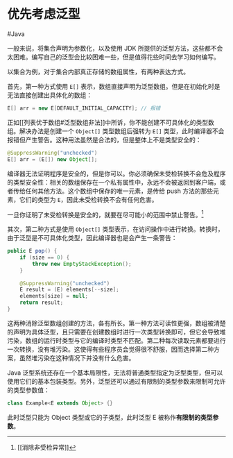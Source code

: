 # 优先考虑泛型
#Java 

一般来说，将集合声明为参数化，以及使用 JDK 所提供的泛型方法，这些都不会太困难。编写自己的泛型会比较困难一些，但是值得花些时间去学习如何编写。

以集合为例，对于集合内部真正存储的数组属性，有两种表达方式。

首先，第一种方式使用 `E[]` 表示，数组直接声明为泛型数组。但是在初始化时是无法直接创建出具体化的数组：

```java
E[] arr = new E[DEFAULT_INITIAL_CAPACITY]; // 报错
```

正如[[列表优于数组#泛型数组非法]]中所诉，你不能创建不可具体化的类型数组。解决办法是创建一个 `Object[]` 类型数组后强转为 `E[]` 类型，此时编译器不会报错但产生警告。这种用法虽然是合法的，但是整体上不是类型安全的：

```java
@SuppressWarning("unchecked")
E[] arr = (E[]) new Object[];
```

编译器无法证明程序是安全的，但是你可以。你必须确保未受检转换不会危及程序的类型安全性：相关的数组保存在一个私有属性中，永远不会被返回到客户端，或者传给任何其他方法。这个数组中保存的唯一元素，是传给 push 方法的那些元素，它们的类型为 `E`，因此未受检转换不会有任何危害。

一旦你证明了未受检转换是安全的，就要在尽可能小的范围中禁止警告。[^1] 

[^1]: [[消除非受检异常]]

其次，第二种方式是使用 `Object[]` 类型表示，在访问操作中进行转换。转换时，由于泛型是不可具体化类型，因此编译器也是会产生一条警告：

```java
public E pop() {
	if (size == 0) {
		throw new EmptyStackException();
	}
	
	@SuppressWarning("unchecked")
	E result = (E) elements[--size];
	elements[size] = null;
	return result;
}
```

这两种消除泛型数组创建的方法，各有所长。第一种方法可读性更强，数组被清楚的声明为具体泛型，且只需要在创建数组时进行一次类型转换即可，但它会导致堆污染，数组的运行时类型与它的编译时类型不匹配。第二种每次读取元素都要进行一次转换，没有堆污染。这使得有些程序员会觉得很不舒服，因而选择第二种方案，虽然堆污染在这种情况下并没有什么危害。

Java 泛型系统还存在一个基本局限性，无法将普通类型指定为泛型类型，但可以使用它们的基本包装类型。另外，泛型还可以通过有限制的类型参数来限制可允许的类型参数值：

```java
class Example<E extends Object> {}
```

此时泛型只能为 Object 类型或它的子类型，此时泛型 E 被称作**有限制的类型参数**。